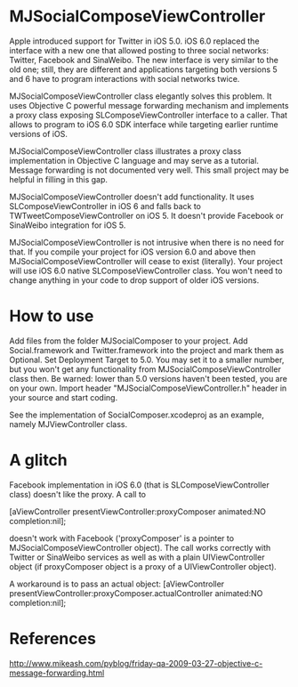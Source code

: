 MJSocialComposeViewController
=============================

Apple introduced support for Twitter in iOS 5.0. iOS 6.0 replaced the interface with a new one
that allowed posting to three social networks: Twitter, Facebook and SinaWeibo.
The new interface is very similar to the old one; still, they are different and applications
targeting both versions 5 and 6 have to program interactions with social networks twice.

MJSocialComposeViewController class elegantly solves this problem. It uses Objective C powerful
message forwarding mechanism and implements a proxy class exposing SLComposeViewController interface
to a caller. That allows to program to iOS 6.0 SDK interface while targeting earlier runtime versions of iOS.

MJSocialComposeViewController class illustrates a proxy class implementation
in Objective C language and may serve as a tutorial. Message forwarding is not documented very
well. This small project may be helpful in filling in this gap.

MJSocialComposeViewController doesn't add functionality. It uses SLComposeViewController in iOS 6 and
falls back to TWTweetComposeViewController on iOS 5. It doesn't provide Facebook or SinaWeibo integration
for iOS 5.

MJSocialComposeViewController is not intrusive when there is no need for that. If you compile your project
for iOS version 6.0 and above then MJSocialComposeViewController will cease to exist (literally). Your project
will use iOS 6.0 native SLComposeViewController class. You won't need to change anything in your code to drop
support of older iOS versions.

How to use
==========

Add files from the folder MJSocialComposer to your project.
Add Social.framework and Twitter.framework into the project and mark them as Optional.
Set Deployment Target to 5.0. You may set it to a smaller number, but you won't get any functionality from
MJSocialComposeViewController class then. Be warned: lower than 5.0 versions haven't been tested, you are
on your own.
Import header "MJSocialComposeViewController.h" header in your source and start coding.

See the implementation of SocialComposer.xcodeproj as an example, namely MJViewController class.

A glitch
========

Facebook implementation in iOS 6.0 (that is SLComposeViewController class) doesn't like the proxy. A call to

[aViewController presentViewController:proxyComposer animated:NO completion:nil];

doesn't work with Facebook ('proxyComposer' is a pointer to MJSocialComposeViewController object).
The call works correctly with Twitter or SinaWeibo services as well as with a plain UIViewController object
(if proxyComposer object is a proxy of a UIViewController object).

A workaround is to pass an actual object:
[aViewController presentViewController:proxyComposer.actualController animated:NO completion:nil];

References
==========
http://www.mikeash.com/pyblog/friday-qa-2009-03-27-objective-c-message-forwarding.html
